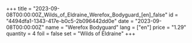 +++
title = "2023-09-08T00:00:00Z_Wilds_of_Eldraine_Werefox_Bodyguard_[en]_false"
id = "4494dfa1-1343-417e-b0c5-2b096442dd0e"
date = "2023-09-08T00:00:00Z"
name = "Werefox Bodyguard"
lang = ["en"]
price = "1.29"
quantity = 4
foil = false
set = "Wilds of Eldraine"
+++
